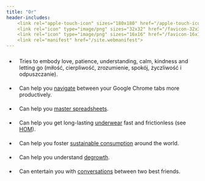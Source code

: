 ```yaml
---
title: "Or"
header-includes:
    <link rel="apple-touch-icon" sizes="180x180" href="/apple-touch-icon.png">
    <link rel="icon" type="image/png" sizes="32x32" href="/favicon-32x32.png">
    <link rel="icon" type="image/png" sizes="16x16" href="/favicon-16x16.png">
    <link rel="manifest" href="/site.webmanifest">
---
```


<style>
    li {
    padding: 10px;
    }
</style>

- Tries to embody love, patience, understanding, calm, kindness and letting go (miłość, cierpliwość, zrozumienie, spokój, życzliwość i odpuszczanie).
- Can help you [navigate](https://chrome.google.com/webstore/detail/switch-between-your-two-m/odhjcgnlbagjllfbilicalpigimhdcll) between your Google Chrome tabs more productively.
- Can help you [master spreadsheets](https://community.sheetgo.com).
- Can help you get long-lasting [underwear](https://justunderwear.de) fast and frictionless (see [HOM](https://hom.kaufen)).
- Can help you foster [sustainable consumption](https://scorai.net) around the world.
- Can help you understand [degrowth](https://degrowthaudiobook.wordpress.com/).
- Can entertain you with [conversations](https://philundrob.de) between two best friends.